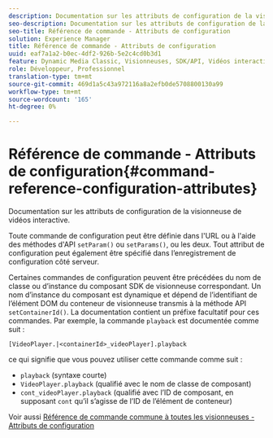 ```yaml
---
description: Documentation sur les attributs de configuration de la visionneuse de vidéos interactive.
seo-description: Documentation sur les attributs de configuration de la visionneuse de vidéos interactive.
seo-title: Référence de commande - Attributs de configuration
solution: Experience Manager
title: Référence de commande - Attributs de configuration
uuid: eaf7a1a2-b0ec-4df2-926b-5e2c4cd0b3d1
feature: Dynamic Media Classic, Visionneuses, SDK/API, Vidéos interactives
role: Développeur, Professionnel
translation-type: tm+mt
source-git-commit: 469d1a5c43a972116a8a2efb0de5708800130a99
workflow-type: tm+mt
source-wordcount: '165'
ht-degree: 0%

---
```



# Référence de commande - Attributs de configuration{#command-reference-configuration-attributes}

Documentation sur les attributs de configuration de la visionneuse de vidéos interactive.

Toute commande de configuration peut être définie dans l&#39;URL ou à l&#39;aide des méthodes d&#39;API `setParam()` ou `setParams()`, ou les deux. Tout attribut de configuration peut également être spécifié dans l’enregistrement de configuration côté serveur.

Certaines commandes de configuration peuvent être précédées du nom de classe ou d’instance du composant SDK de visionneuse correspondant. Un nom d’instance du composant est dynamique et dépend de l’identifiant de l’élément DOM du conteneur de visionneuse transmis à la méthode API `setContainerId()`. La documentation contient un préfixe facultatif pour ces commandes. Par exemple, la commande `playback` est documentée comme suit :

`[VideoPlayer.|<containerId>_videoPlayer].playback`

ce qui signifie que vous pouvez utiliser cette commande comme suit :

* `playback` (syntaxe courte)
* `VideoPlayer.playback` (qualifié avec le nom de classe de composant)
* `cont_videoPlayer.playback` (qualifié avec l’ID de composant, en supposant  `cont` qu’il s’agisse de l’ID de l’élément de conteneur)

Voir aussi [Référence de commande commune à toutes les visionneuses - Attributs de configuration](../../../r-html5-viewer-20-cmdref-configattrib/r-html5-viewer-20-cmdref-configattrib.md#concept-850e0f2c49b949deb7cfbfd330d329bd)
